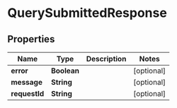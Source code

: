 # QuerySubmittedResponse

## Properties
Name | Type | Description | Notes
------------ | ------------- | ------------- | -------------
**error** | **Boolean** |  |  [optional]
**message** | **String** |  |  [optional]
**requestId** | **String** |  |  [optional]
